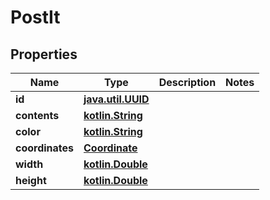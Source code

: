# PostIt

## Properties
Name | Type | Description | Notes
------------ | ------------- | ------------- | -------------
**id** | [**java.util.UUID**](java.util.UUID.md) |  | 
**contents** | [**kotlin.String**](.md) |  | 
**color** | [**kotlin.String**](.md) |  | 
**coordinates** | [**Coordinate**](Coordinate.md) |  | 
**width** | [**kotlin.Double**](.md) |  | 
**height** | [**kotlin.Double**](.md) |  | 

